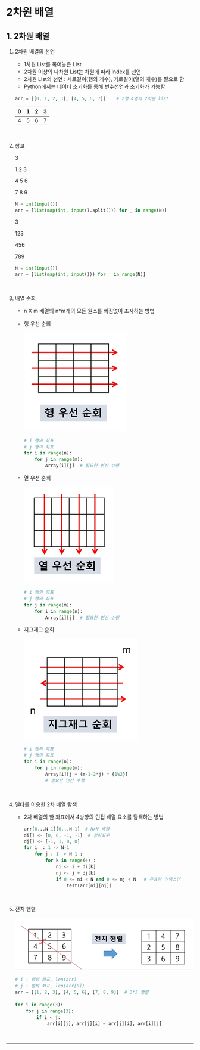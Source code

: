 # 2차원 배열

## **1. 2차원 배열**

1. 2차원 배열의 선언
    - 1차원 List를 묶어놓은 List
    - 2차원 이상의 다차원 List는 차원에 따라 Index를 선언
    - 2차원 List의 선언 : 세로길이(행의 개수), 가로길이(열의 개수)를 필요로 함
    - Python에서는 데이터 초기화를 통해 변수선언과 초기화가 가능함
    
    ```python
    arr = [[0, 1, 2, 3], [4, 5, 6, 7]]    # 2행 4열의 2차원 list
    ```
    
    | 0 | 1 | 2 | 3 |
    | --- | --- | --- | --- |
    | 4 | 5 | 6 | 7 |
<br>

2. 참고
    
    3
    
    1 2 3
    
    4 5 6
    
    7 8 9
    
    ```python
    N = int(input())
    arr = [list(map(int, input().split())) for _ in range(N)]
    ```
    
    3
    
    123
    
    456
    
    789
    
    ```python
    N = int(input())
    arr = [list(map(int, input())) for _ in range(N)]
    ```
<br>

3. 배열 순회
    - n X m 배열의 n*m개의 모든 원소를 빠짐없이 조사하는 방법
    - 행 우선 순회
        
        ![행 우선 순회 img](./images/for%20row.png)
        
        ```python
        # i 행의 죄표
        # j 행의 좌표
        for i in range(n):
            for j in range(m):
                Array[i][j]  # 필요한 연산 수행
        ```
        
    - 열 우선 순회
        
        ![열 우선 순회 img](./images/for%20column.png)
        
        ```python
        # i 행의 죄표
        # j 행의 좌표
        for j in range(m):
            for i in range(n):
                Array[i][j]  # 필요한 연산 수행
        ```
        
    - 지그재그 순회
        
        ![지그재그 순회 img](./images/zigzag.png)
        
        ```python
        # i 행의 죄표
        # j 행의 좌표
        for i in range(n):
            for j in range(m):
                Array[i][j + (m-1-2*j) * {1%2}]  
                # 필요한 연산 수행
        ```
<br>        
    
4. 델타를 이용한 2차 배열 탐색
    - 2차 배열의 한 좌표에서 4방향의 인접 배열 요소를 탐색하는 방법
        
        ```python
        arr[0...N-1][0...N-1]  # NxN 배열
        di[] <- [0, 0, -1, -1]  # 상하좌우
        dj[] <- [-1, 1, 0, 0]
        for i  : 1 -> N-1
            for j : 1 -> N-1 :
                for k in range(4) :
                    ni <- i + di[k]
                    nj <- j + dj[k]
                    if 0 <= ni < N and 0 <= nj < N   # 유효한 인덱스면
                        test(arr[ni][nj])
        ```
<br>        
    
5. 전치 행렬
    
    ![전치행렬 img](./images/transposition%20array.png)
    
    ```python
    # i : 행의 좌표, len(arr)
    # j : 열의 좌표, len(arr[0])
    arr = [[1, 2, 3], [4, 5, 6], [7, 8, 9]]  # 3*3 행렬
    
    for i in range(3):
        for j in range(3):
            if i < j:
                arr[i][j], arr[j][i] = arr[j][i], arr[i][j]
    ```
<br>    

---
